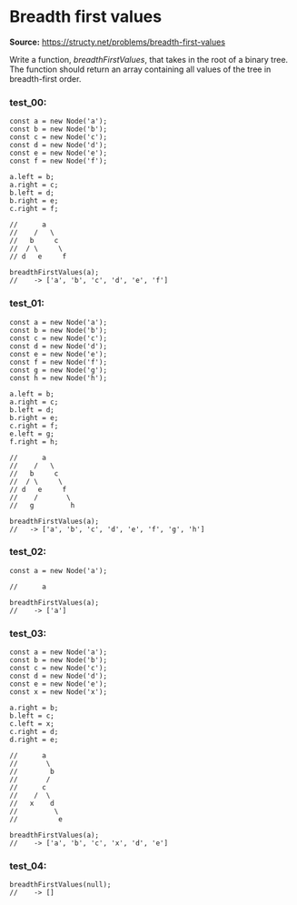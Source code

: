 # Breadth first values
**Source:** https://structy.net/problems/breadth-first-values

Write a function, *breadthFirstValues*, that takes in the root of a binary tree. The function should return an array containing all values of the tree in breadth-first order.

### test_00:

```
const a = new Node('a');
const b = new Node('b');
const c = new Node('c');
const d = new Node('d');
const e = new Node('e');
const f = new Node('f');

a.left = b;
a.right = c;
b.left = d;
b.right = e;
c.right = f;

//      a
//    /   \
//   b     c
//  / \     \
// d   e     f

breadthFirstValues(a);
//    -> ['a', 'b', 'c', 'd', 'e', 'f']

```

### test_01:

```
const a = new Node('a');
const b = new Node('b');
const c = new Node('c');
const d = new Node('d');
const e = new Node('e');
const f = new Node('f');
const g = new Node('g');
const h = new Node('h');

a.left = b;
a.right = c;
b.left = d;
b.right = e;
c.right = f;
e.left = g;
f.right = h;

//      a
//    /   \
//   b     c
//  / \     \
// d   e     f
//    /       \
//   g         h

breadthFirstValues(a);
//   -> ['a', 'b', 'c', 'd', 'e', 'f', 'g', 'h']

```

### test_02:

```
const a = new Node('a');

//      a

breadthFirstValues(a);
//    -> ['a']

```

### test_03:

```
const a = new Node('a');
const b = new Node('b');
const c = new Node('c');
const d = new Node('d');
const e = new Node('e');
const x = new Node('x');

a.right = b;
b.left = c;
c.left = x;
c.right = d;
d.right = e;

//      a
//       \
//        b
//       /
//      c
//    /  \
//   x    d
//         \
//          e

breadthFirstValues(a);
//    -> ['a', 'b', 'c', 'x', 'd', 'e']

```

### test_04:

```
breadthFirstValues(null);
//    -> []

```
